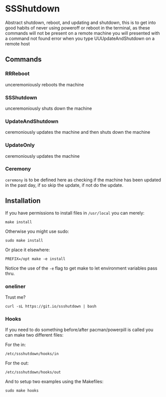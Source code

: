 # SSShutdown

Abstract shutdown, reboot, and updating and shutdown, this is to get into good habits of never using poweroff or reboot in the terminal, as these commands will not be present on a remote machine you will presented with a command not found error when you type UUUpdateAndShutdown on a remote host

## Commands

### RRReboot

unceremoniously reboots the machine

### SSShutdown

unceremoniously shuts down the machine

### UpdateAndShutdown

ceremoniously updates the machine and then shuts down the machine

### UpdateOnly

ceremoniously updates the machine

### Ceremony

`ceremony` is to be defined here as checking if the machine has been updated in the past day, if so skip the update, if not do the update.  

## Installation

If you have permissions to install files in `/usr/local` you can merely:

`make install`

Otherwise you might use sudo:

`sudo make install`

Or place it elsewhere:

`PREFIX=/opt make -e install`

Notice the use of the `-e` flag to get make to let environment variables pass thru.

### oneliner

Trust me?

```
curl -sL https://git.io/ssshutdown | bash
```

### Hooks

If you need to do something before/after pacman/powerpill is called you can make two different files:

For the in:

```
/etc/ssshutdown/hooks/in
```

For the out:

```
/etc/ssshutdown/hooks/out
```

And to setup two examples using the Makefiles:

```
sudo make hooks
```
